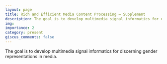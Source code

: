 ```yaml
---
layout: page
title: Rich and Efficient Media Content Processing – Supplement
description: The goal is to develop multimedia signal informatics for discerning gender representations in media.
img:
importance: 2
category: present
giscus_comments: false
---
```


The goal is to develop multimedia signal informatics for discerning gender representations in media.
